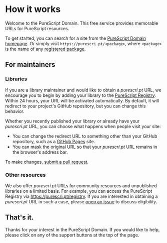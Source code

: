 # How it works

Welcome to the PureScript Domain. This free service provides memorable URLs for PureScript resources.

To get started, you can search for a site from the [PureScript Domain homepage](#). Or simply visit `https://purescri.pt/<package>`, where `<package>` is the name of any [registered package](https://github.com/purescript/registry).

## For maintainers

### Libraries

If you are a library maintainer and would like to obtain a _purescri.pt_ URL, we encourage you to begin by adding your library to the [PureScript Registry](https://github.com/purescript/registry). Within 24 hours, your URL will be activated automatically. By default, it will redirect to your project's GitHub repository, but you can change this behavior.

Whether you recently published your library or already have your _purescri.pt_ URL, you can choose what happens when people visit your site:
* You can change the redirect URL to something other than your GitHub repository, such as a [GitHub Pages](https://pages.github.com/) site.
* You can mask the original URL so that your _purescri.pt_ URL remains in the browser's address bar.

To make changes, [submit a pull request](https://github.com/purescript-domain/purescript-domain/edit/main/sites.yaml).

### Other resources

We also offer _purescri.pt_ URLs for community resources and unpublished libraries on a limited basis. For example, you can access the PureScript Registry via https://purescri.pt/registry. If you are interested in obtaining a _purescri.pt_ URL in such a case, please [open an issue](https://github.com/purescript-domain/purescript-domain/issues/new) to discuss eligibility.

## That's it.

Thanks for your interest in the PureScript Domain. If you would like to help, please click on any of the support buttons at the top of the page.
